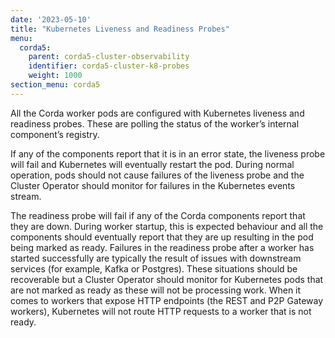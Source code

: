 ```yaml
---
date: '2023-05-10'
title: "Kubernetes Liveness and Readiness Probes"
menu:
  corda5:
    parent: corda5-cluster-observability
    identifier: corda5-cluster-k8-probes
    weight: 1000
section_menu: corda5
---
```


All the Corda worker pods are configured with Kubernetes liveness and readiness probes.
These are polling the status of the worker’s internal component’s registry.

If any of the components report that it is in an error state, the liveness probe will fail and Kubernetes will eventually restart the pod.
During normal operation, pods should not cause failures of the liveness probe and the Cluster Operator should monitor for failures
in the Kubernetes events stream.

The readiness probe will fail if any of the Corda components report that they are down.
During worker startup, this is expected behaviour and all the components should eventually report
that they are up resulting in the pod being marked as ready. Failures in the readiness probe after a worker
has started successfully are typically the result of issues with downstream services (for example, Kafka or Postgres).
These situations should be recoverable but a Cluster Operator should monitor for Kubernetes pods that are not marked
as ready as these will not be processing work. When it comes to workers that expose HTTP endpoints (the REST and P2P Gateway workers),
Kubernetes will not route HTTP requests to a worker that is not ready.
